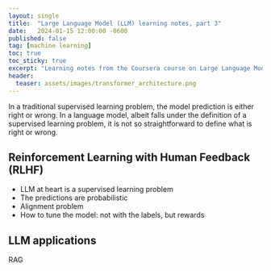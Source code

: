 ```yaml
---
layout: single
title:  "Large Language Model (LLM) learning notes, part 3"
date:   2024-01-15 12:00:00 -0600
published: false
tag: [machine learning]
toc: true
toc_sticky: true
excerpt: "Learning notes from the Coursera course on Large Language Models (LLMs)"
header:
  teaser: assets/images/transformer_architecture.png
---
```

In a traditional supervised learning problem, the model prediction is either right or wrong.
In a language model, albeit falls under the definition of a supervised learning problem, it is
not so straightforward to define what is right or wrong.


## Reinforcement Learning with Human Feedback (RLHF)
* LLM at heart is a supervised learning problem
* The predictions are probabilistic
* Alignment problem
* How to tune the model: not with the labels, but rewards

## LLM applications
RAG
